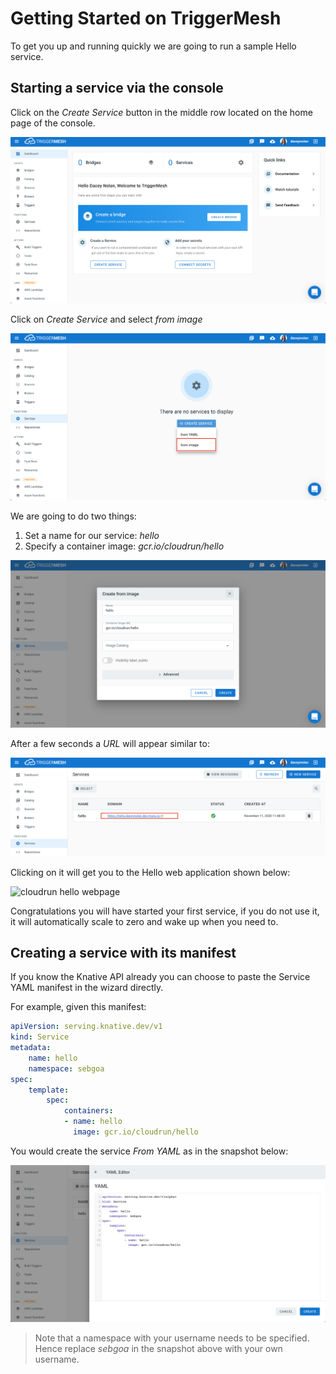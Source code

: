 # Getting Started on TriggerMesh

To get you up and running quickly we are going to run a sample Hello service.

## Starting a service via the console


Click on the _Create Service_ button in the middle row located on the home page of the console.

![triggermesh console](../images/tmconsole.png)

Click on _Create Service_ and select _from image_

![tm service dash](../images/tmCreateService.PNG)



We are going to do two things:

1. Set a name for our service: _hello_
2. Specify a container image: _gcr.io/cloudrun/hello_

![service wizard](../images/tmcloudrun.png)

After a few seconds a _URL_ will appear similar to:

![service view with routes](../images/tmservice.png)

Clicking on it will get you to the Hello web application shown below:

![cloudrun hello webpage](../images/cloudrun.png)

Congratulations you will have started your first service, if you do not use it, it will automatically scale to zero and wake up when you need to.

## Creating a service with its manifest

If you know the Knative API already you can choose to paste the Service YAML manifest in the wizard directly.

For example, given this manifest:

```yaml
apiVersion: serving.knative.dev/v1
kind: Service
metadata:
    name: hello
    namespace: sebgoa
spec:
    template:
        spec:
            containers:
            - name: hello
              image: gcr.io/cloudrun/hello
```

You would create the service _From YAML_ as in the snapshot below:

![service from yaml](../images/tmyaml.png)

> Note that a namespace with your username needs to be specified. Hence replace _sebgoa_ in the snapshot above with your own username.

